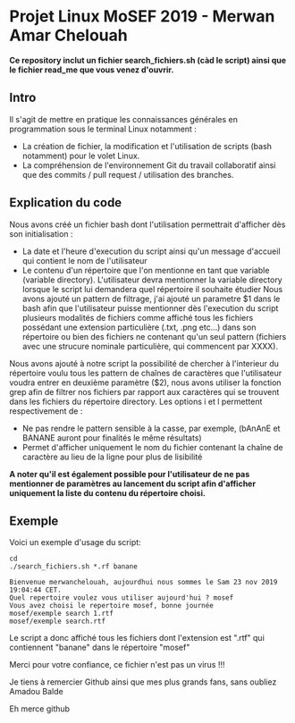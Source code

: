  # Projet Linux MoSEF 2019 - Merwan Amar Chelouah


**Ce repository inclut un fichier search_fichiers.sh (càd le script) ainsi que le fichier read_me que vous venez d'ouvrir.**
## Intro
Il s'agit de mettre en pratique les connaissances générales en programmation sous le terminal Linux notamment : 
- La création de fichier, la modification et l'utilisation de scripts (bash notamment) pour le volet Linux.
- La compréhension de l'environnement Git du travail collaboratif ainsi que des commits / pull request / utilisation des branches.
## Explication du code
Nous avons créé un fichier bash dont l'utilisation permettrait d'afficher dès son initialisation :
- La date et l'heure d'execution du script ainsi qu'un message d'accueil qui contient le nom de l'utilisateur
- Le contenu d'un répertoire que l'on mentionne en tant que variable (variable directory). L'utilisateur devra mentionner la variable 
  directory lorsque le script lui demandera quel répertoire il souhaite étudier
Nous avons ajouté un pattern de filtrage, j'ai ajouté un parametre $1 dans le bash afin que l'utilisateur puisse mentionner dès l'execution du script plusieurs modalités de fichiers comme affiché tous les fichiers possédant une extension 
particulière (.txt, .png etc...) dans son répertoire ou bien des fichiers ne contenant qu'un seul pattern (fichiers avec une strucure 
nominale particulière, qui commencent par XXXX).

Nous avons ajouté à notre script la possibilité de chercher à l'interieur du répertoire voulu tous les pattern de chaînes
de caractères que l'utilisateur voudra entrer en deuxième paramètre ($2), nous avons utiliser la fonction grep afin de filtrer nos fichiers par rapport aux caractères qui se trouvent dans les fichiers du répertoire directory. Les options i et l permettent respectivement de :
- Ne pas rendre le pattern sensible à la casse, par exemple, (bAnAnE et BANANE auront pour finalités le même résultats)
- Permet d'afficher uniquement le nom du fichier contenant la chaîne de caractère au lieu de la ligne pour plus de lisibilité

**A noter qu'il est également possible pour l'utilisateur de ne pas mentionner de paramètres au lancement du script afin d'afficher uniquement la liste du contenu du répertoire choisi.**


## Exemple
Voici un exemple d'usage du script: 
```
cd
./search_fichiers.sh *.rf banane

Bienvenue merwanchelouah, aujourdhui nous sommes le Sam 23 nov 2019 19:04:44 CET.
Quel repertoire voulez vous utiliser aujourd'hui ? mosef
Vous avez choisi le repertoire mosef, bonne journée
mosef/exemple search 1.rtf
mosef/exemple search.rtf
```
Le script a donc affiché tous les fichiers dont l'extension est ".rtf" qui contiennent "banane" dans le répertoire "mosef"

Merci pour votre confiance, ce fichier n'est pas un virus !!!

Je tiens à remercier Github ainsi que mes plus grands fans, sans oubliez Amadou Balde

Eh merce github
